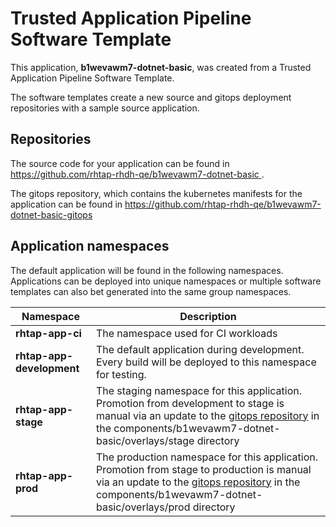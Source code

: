 # Trusted Application Pipeline Software Template

This application, **b1wevawm7-dotnet-basic**, was created from a Trusted Application Pipeline Software Template.

The software templates create a new source and gitops deployment repositories with a sample source application. 

## Repositories

The source code for your application can be found in [https://github.com/rhtap-rhdh-qe/b1wevawm7-dotnet-basic ](https://github.com/rhtap-rhdh-qe/b1wevawm7-dotnet-basic ).
 
The gitops repository, which contains the kubernetes manifests for the application can be found in 
[https://github.com/rhtap-rhdh-qe/b1wevawm7-dotnet-basic-gitops ](https://github.com/rhtap-rhdh-qe/b1wevawm7-dotnet-basic-gitops ) 

## Application namespaces 

The default application will be found in the following namespaces. Applications can be deployed into unique namespaces or multiple software templates can also bet generated into the same group namespaces.  

|  Namespace   |  Description   |  
| -------- | -------- |
| **rhtap-app-ci** | The namespace used for CI workloads |
| **rhtap-app-development** | The default application during development. Every build will be deployed to this namespace for testing. |
| **rhtap-app-stage** | The staging namespace for this application. Promotion from development to stage is manual via an update to the [gitops repository](https://github.com/rhtap-rhdh-qe/b1wevawm7-dotnet-basic-gitops ) in the components/b1wevawm7-dotnet-basic/overlays/stage directory |
| **rhtap-app-prod** | The production namespace for this application. Promotion from stage to production is manual via an update to the [gitops repository](https://github.com/rhtap-rhdh-qe/b1wevawm7-dotnet-basic-gitops ) in the components/b1wevawm7-dotnet-basic/overlays/prod directory |